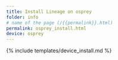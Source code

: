 ```yaml
---
title: Install Lineage on osprey
folder: info
# name of the page (/{{permalink}}.html)
permalink: osprey_install.html
device: osprey
---
```

{% include templates/device_install.md %}
